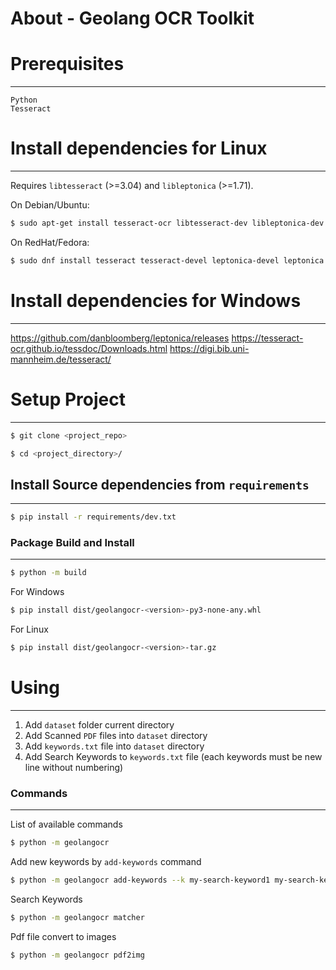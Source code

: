 # About - Geolang OCR Toolkit



# Prerequisites

------
`Python`  
`Tesseract`


# Install dependencies for Linux

-----

Requires `libtesseract` (>=3.04) and `libleptonica` (>=1.71).

On Debian/Ubuntu:

```bash
$ sudo apt-get install tesseract-ocr libtesseract-dev libleptonica-dev pkg-config
```

On RedHat/Fedora:

```bash
$ sudo dnf install tesseract tesseract-devel leptonica-devel leptonica
```

# Install dependencies for Windows

-----

https://github.com/danbloomberg/leptonica/releases
https://tesseract-ocr.github.io/tessdoc/Downloads.html
https://digi.bib.uni-mannheim.de/tesseract/

# Setup Project 

------

```bash
$ git clone <project_repo>
```

```bash
$ cd <project_directory>/
```

## Install Source dependencies from `requirements`

----

```bash
$ pip install -r requirements/dev.txt
```

### Package Build and Install

-----

```bash
$ python -m build
```

For Windows

```bash
$ pip install dist/geolangocr-<version>-py3-none-any.whl
```

For Linux

```bash
$ pip install dist/geolangocr-<version>-tar.gz
```

# Using

------
1. Add `dataset` folder current directory
2. Add Scanned `PDF` files into `dataset` directory
3. Add `keywords.txt` file into `dataset` directory
4. Add Search Keywords to `keywords.txt` file (each keywords must be new line without numbering)


### Commands

----

List of available commands

 ```bash
 $ python -m geolangocr
 ```

Add new keywords by `add-keywords` command 

 ```bash
 $ python -m geolangocr add-keywords --k my-search-keyword1 my-search-keyword2 etc.
 ```

Search Keywords  

 ```bash
 $ python -m geolangocr matcher 
 ```

Pdf file convert to images  

 ```bash
 $ python -m geolangocr pdf2img 
 ```
